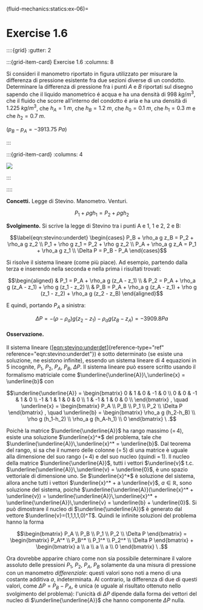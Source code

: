 (fluid-mechanics:statics:ex-06)=
# Exercise 1.6

::::{grid}
:gutter: 2

:::{grid-item-card} Exercise 1.6
:columns: 8

Si consideri il manometro riportato in figura utilizzato per misurare la
differenza di pressione esistente fra due sezioni diverse di un condotto.
Determinare la differenza di pressione fra i punti $A$ e $B$ riportati
sul disegno sapendo che il liquido manometrico é acqua e ha
una densità di $998\ kg/m^3$, che il fluido che scorre all'interno 
del condotto é aria e ha una densità di $1.225\ kg/m^3$,
che $h_A = 1\ m$, che $h_B = 1.2\ m$, che $h_0= 0.1\ m$,
che $h_1 = 0.3\ m$ e che $h_2 = 0.7\ m$.

($p_B-p_A=-3913.75\ Pa$)

:::

:::{grid-item-card}
:columns: 4

![](../../fig/manometro.png)

:::

::::

**Concetti.** Legge di Stevino. Manometro. Venturi.

$$P_1 + \rho g h_1 = P_2 + \rho g h_2$$

**Svolgimento.** Si scrive la legge di Stevino tra i punti A e 1, 1 e 2, 2 e B:

$$\label{eqn:stevino:underdet}
\begin{cases}
  P_B + \rho_a g z_B = P_2 + \rho_a g z_2  \\
  P_1 + \rho g z_1 = P_2 + \rho g z_2   \\
  P_A + \rho_a g z_A = P_1 + \rho_a g z_1 \\
  \Delta P = P_B - P_A 
\end{cases}$$

Si risolve il sistema lineare (come più piace). Ad
esempio, partendo dalla terza e inserendo nella seconda e nella prima i
risultati trovati:

$$\begin{aligned}
 & P_1 = P_A + \rho_a g (z_A - z_1) \\
 & P_2 = P_A + \rho_a g (z_A - z_1) + \rho g (z_1 - z_2) \\
 & P_B = P_A + \rho_a g (z_A - z_1) + \rho g (z_1 - z_2) + \rho_a g (z_2 - z_B)
\end{aligned}$$

E quindi, portando $P_A$ a sinistra:

$$\Delta P = -(\rho - \rho_a) g ( z_2-z_1) - \rho_a g (z_B - z_A) = -3909.8 Pa$$

#### Osservazione.

Il sistema lineare
([\[eqn:stevino:underdet\]](#eqn:stevino:underdet){reference-type="ref"
reference="eqn:stevino:underdet"}) è sotto determinato (se esiste una
soluzione, ne esistono infinite), essendo un sistema lineare di 4
equazioni in 5 incognite, $P_1$, $P_2$, $P_A$, $P_B$, $\Delta P$. Il
sistema lineare può essere scritto usando il formalismo matriciale come
$\underline{\underline{A}}\,\underline{x} = \underline{b}$ con

$$\underline{\underline{A}} = 
\begin{bmatrix}
  0 &  1 &  0 & -1 &  0 \\
  0 &  0 & -1 &  1 &  0 \\
 -1 &  1 &  1 &  0 &  0 \\
  1 & -1 &  1 &  0 &  0 \\
\end{bmatrix} , \quad
 \underline{x} = \begin{bmatrix}
  P_A \\ P_B \\ P_1 \\ P_2 \\ \Delta P
\end{bmatrix} , \quad
 \underline{b} = \begin{bmatrix}
  \rho_a g (h_2-h_B) \\ \rho g (h_1-h_2) \\ \rho_a g (h_A-h_1) \\ 0 
\end{bmatrix} \ .$$

Poichè la matrice $\underline{\underline{A}}$ ha
rango massimo (= 4), esiste una soluzione $\underline{x}^*$ del
problema, tale che
$\underline{\underline{A}}\,\underline{x}^* = \underline{b}$. Dal
teorema del rango, si sa che il numero delle colonne (= 5) di una
matrice è uguale alla dimensione del suo rango (= 4) e del suo nucleo
(quindi = 1). Il nucleo della matrice $\underline{\underline{A}}$, tutti
i vettori $\underline{v}$ t.c.
$\underline{\underline{A}}\,\underline{v} = \underline{0}$, è uno spazio
vettoriale di dimensione uno. Se $\underline{x}^*$ è soluzione del
sistema, allora anche tutti i vettori
$\underline{x}^* + a \underline{v}$, $a \in \mathbb{R}$, sono soluzione
del sistema, poichè
$\underline{\underline{A}}(\underline{x}^* + \underline{v}) = \underline{\underline{A}}\,\underline{x}^* + \underline{\underline{A}}\,\underline{v} = \underline{b} + \underline{0}$.
Si può dimostrare il nucleo di $\underline{\underline{A}}$ è generato
dal vettore $\underline{v}=(1,1,1,1,0)^T$. Quindi le infinite soluzioni
del problema hanno la forma 

$$\begin{bmatrix}
  P_A \\ P_B \\ P_1 \\ P_2 \\ \Delta P 
 \end{bmatrix} = 
 \begin{bmatrix}
  P_A^* \\ P_B^* \\ P_1^* \\ P_2^* \\ \Delta P 
 \end{bmatrix} + 
 \begin{bmatrix}
   a \\ a \\ a \\ a \\ 0
 \end{bmatrix} \ .$$

 Ora dovrebbe apparire chiaro come non sia possibile
determinare il valore assoluto delle pressioni $P_1$, $P_2$, $P_A$,
$P_B$ solamente da una misura di pressione con un manometro
*differenziale*: questi valori sono noti a meno di una costante additiva
$a$, indeterminata. Al contrario, la differenza di due di questi valori,
come $\Delta P = P_B - P_A$, è unica (e uguale al risultato ottenuto
nello svolgimento del problema): l'unicità di $\Delta P$ dipende dalla
forma dei vettori del nucleo di $\underline{\underline{A}}$ che hanno
componente $\Delta P$ nulla.
